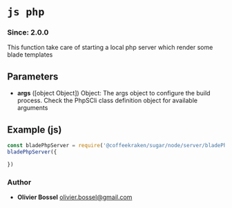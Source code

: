 


<!-- @namespace    sugar.node.server -->

# ```js php ```
### Since: 2.0.0

This function take care of starting a local php server which render some blade templates

## Parameters

- **args** ([object Object]) Object: The args object to configure the build process. Check the PhpSCli class definition object for available arguments



## Example (js)

```js
const bladePhpServer = require('@coffeekraken/sugar/node/server/bladePhp');
bladePhpServer({

})
```


### Author
- **Olivier Bossel** <a href="mailto:olivier.bossel@gmail.com">olivier.bossel@gmail.com</a> 



